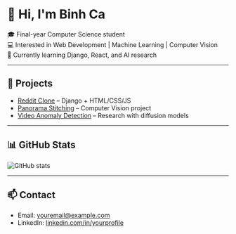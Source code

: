 # 👋 Hi, I'm Binh Ca

🎓 Final-year Computer Science student  
💻 Interested in Web Development | Machine Learning | Computer Vision  
🌱 Currently learning Django, React, and AI research  

---

## 🚀 Projects
- [Reddit Clone](https://github.com/yourusername/reddit-clone) – Django + HTML/CSS/JS  
- [Panorama Stitching](https://github.com/yourusername/panorama-stitching) – Computer Vision project  
- [Video Anomaly Detection](https://github.com/yourusername/vad-diffusion) – Research with diffusion models  

---

## 📊 GitHub Stats
![GitHub stats](https://github-readme-stats.vercel.app/api?username=yourusername&show_icons=true&theme=radical)

---

## 📫 Contact
- Email: youremail@example.com  
- LinkedIn: [linkedin.com/in/yourprofile](https://linkedin.com/in/yourprofile)
